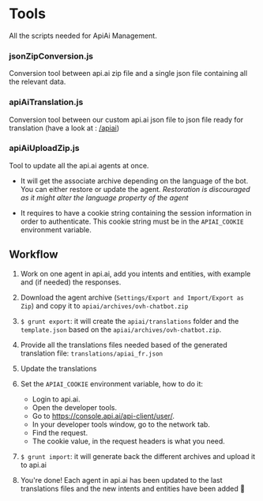 # Tools

All the scripts needed for ApiAi Management.

### jsonZipConversion.js

Conversion tool between api.ai zip file and a single json file containing all the relevant data.

### apiAiTranslation.js

Conversion tool between our custom api.ai json file to json file ready for translation (have a look at : [/apiai](../apiai/))

### apiAiUploadZip.js

Tool to update all the api.ai agents at once.

- It will get the associate archive depending on the language of the bot. You can either restore or update the agent. *Restoration is discouraged as it might alter the language property of the agent*

- It requires to have a cookie string containing the session information in order to authenticate. This cookie string must be in the `APIAI_COOKIE` environment variable.

## Workflow

1. Work on one agent in api.ai, add you intents and entities, with example and (if needed) the responses.

2.  Download the agent archive (`Settings/Export and Import/Export as Zip`) and copy it to `apiai/archives/ovh-chatbot.zip`

3. `$ grunt export`: it will create the `apiai/translations` folder and the `template.json` based on the `apiai/archives/ovh-chatbot.zip`.

4. Provide all the translations files needed based of the generated translation file: `translations/apiai_fr.json`

5. Update the translations

6. Set the `APIAI_COOKIE` environment variable, how to do it:
    - Login to api.ai.
    - Open the developer tools.
    - Go to https://console.api.ai/api-client/user/.
    - In your developer tools window, go to the network tab.
    - Find the request.
    - The cookie value, in the request headers is what you need.

7. `$ grunt import`: it will generate back the different archives and upload it to api.ai

8. You're done! Each agent in api.ai has been updated to the last translations files and the new intents and entities have been added :tada:
